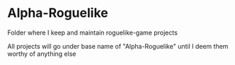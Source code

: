 # Alpha-Roguelike
Folder where I keep and maintain roguelike-game projects

All projects will go under base name of "Alpha-Roguelike" until I deem them worthy of anything else
